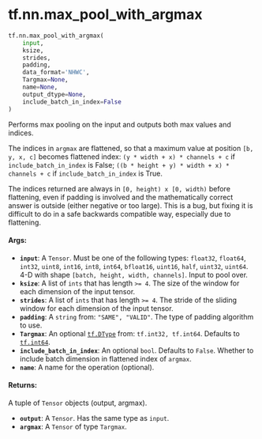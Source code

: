 <div itemscope itemtype="http://developers.google.com/ReferenceObject">
<meta itemprop="name" content="tf.nn.max_pool_with_argmax" />
<meta itemprop="path" content="Stable" />
</div>

# tf.nn.max_pool_with_argmax

``` python
tf.nn.max_pool_with_argmax(
    input,
    ksize,
    strides,
    padding,
    data_format='NHWC',
    Targmax=None,
    name=None,
    output_dtype=None,
    include_batch_in_index=False
)
```

Performs max pooling on the input and outputs both max values and indices.

The indices in `argmax` are flattened, so that a maximum value at position
`[b, y, x, c]` becomes flattened index:
`(y * width + x) * channels + c` if `include_batch_in_index` is False;
`((b * height + y) * width + x) * channels + c` if `include_batch_in_index` is True.

The indices returned are always in `[0, height) x [0, width)` before flattening,
even if padding is involved and the mathematically correct answer is outside
(either negative or too large).  This is a bug, but fixing it is difficult to do
in a safe backwards compatible way, especially due to flattening.

#### Args:

* <b>`input`</b>: A `Tensor`. Must be one of the following types: `float32`, `float64`, `int32`, `uint8`, `int16`, `int8`, `int64`, `bfloat16`, `uint16`, `half`, `uint32`, `uint64`.
    4-D with shape `[batch, height, width, channels]`.  Input to pool over.
* <b>`ksize`</b>: A list of `ints` that has length `>= 4`.
    The size of the window for each dimension of the input tensor.
* <b>`strides`</b>: A list of `ints` that has length `>= 4`.
    The stride of the sliding window for each dimension of the
    input tensor.
* <b>`padding`</b>: A `string` from: `"SAME", "VALID"`.
    The type of padding algorithm to use.
* <b>`Targmax`</b>: An optional <a href="../../tf/dtypes/DType.md"><code>tf.DType</code></a> from: `tf.int32, tf.int64`. Defaults to <a href="../../tf/dtypes.md#int64"><code>tf.int64</code></a>.
* <b>`include_batch_in_index`</b>: An optional `bool`. Defaults to `False`.
    Whether to include batch dimension in flattened index of `argmax`.
* <b>`name`</b>: A name for the operation (optional).


#### Returns:

A tuple of `Tensor` objects (output, argmax).

* <b>`output`</b>: A `Tensor`. Has the same type as `input`.
* <b>`argmax`</b>: A `Tensor` of type `Targmax`.